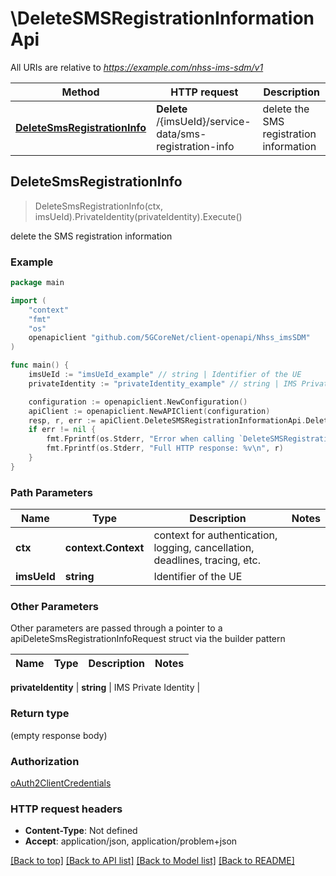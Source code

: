 # \DeleteSMSRegistrationInformationApi

All URIs are relative to *https://example.com/nhss-ims-sdm/v1*

Method | HTTP request | Description
------------- | ------------- | -------------
[**DeleteSmsRegistrationInfo**](DeleteSMSRegistrationInformationApi.md#DeleteSmsRegistrationInfo) | **Delete** /{imsUeId}/service-data/sms-registration-info | delete the SMS registration information



## DeleteSmsRegistrationInfo

> DeleteSmsRegistrationInfo(ctx, imsUeId).PrivateIdentity(privateIdentity).Execute()

delete the SMS registration information

### Example

```go
package main

import (
    "context"
    "fmt"
    "os"
    openapiclient "github.com/5GCoreNet/client-openapi/Nhss_imsSDM"
)

func main() {
    imsUeId := "imsUeId_example" // string | Identifier of the UE
    privateIdentity := "privateIdentity_example" // string | IMS Private Identity (optional)

    configuration := openapiclient.NewConfiguration()
    apiClient := openapiclient.NewAPIClient(configuration)
    resp, r, err := apiClient.DeleteSMSRegistrationInformationApi.DeleteSmsRegistrationInfo(context.Background(), imsUeId).PrivateIdentity(privateIdentity).Execute()
    if err != nil {
        fmt.Fprintf(os.Stderr, "Error when calling `DeleteSMSRegistrationInformationApi.DeleteSmsRegistrationInfo``: %v\n", err)
        fmt.Fprintf(os.Stderr, "Full HTTP response: %v\n", r)
    }
}
```

### Path Parameters


Name | Type | Description  | Notes
------------- | ------------- | ------------- | -------------
**ctx** | **context.Context** | context for authentication, logging, cancellation, deadlines, tracing, etc.
**imsUeId** | **string** | Identifier of the UE | 

### Other Parameters

Other parameters are passed through a pointer to a apiDeleteSmsRegistrationInfoRequest struct via the builder pattern


Name | Type | Description  | Notes
------------- | ------------- | ------------- | -------------

 **privateIdentity** | **string** | IMS Private Identity | 

### Return type

 (empty response body)

### Authorization

[oAuth2ClientCredentials](../README.md#oAuth2ClientCredentials)

### HTTP request headers

- **Content-Type**: Not defined
- **Accept**: application/json, application/problem+json

[[Back to top]](#) [[Back to API list]](../README.md#documentation-for-api-endpoints)
[[Back to Model list]](../README.md#documentation-for-models)
[[Back to README]](../README.md)

